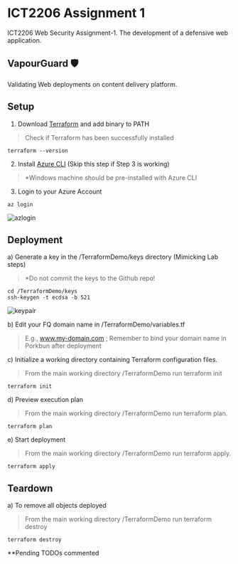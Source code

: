 # ICT2206 Assignment 1
ICT2206 Web Security Assignment-1. The development of a defensive web application.

## VapourGuard 🛡️
Validating Web deployments on content delivery platform.

## Setup
1. Download [Terraform](https://learn.hashicorp.com/tutorials/terraform/install-cli) and add binary to PATH <br />
> Check if Terraform has been successfully installed <br />
```
terraform --version
```
2. Install [Azure CLI](https://learn.microsoft.com/en-us/cli/azure/install-azure-cli-windows?tabs=azure-cli) (Skip this step if Step 3 is working)
> *Windows machine should be pre-installed with Azure CLI

3. Login to your Azure Account
```
az login
```
![azlogin](https://github.com/mingwei1744/ICT2206-VapourGuard/blob/main/Images/azlogin.png)

## Deployment
a) Generate a key in the /TerraformDemo/keys directory (Mimicking Lab steps)
> *Do not commit the keys to the Github repo! 
```
cd /TerraformDemo/keys
ssh-keygen -t ecdsa -b 521
```
![keypair](https://github.com/mingwei1744/ICT2206-VapourGuard/blob/main/Images/keypair.png)

b) Edit your FQ domain name in /TerraformDemo/variables.tf
> E.g., www.my-domain.com ; Remember to bind your domain name in Porkbun after deployment

c) Initialize a working directory containing Terraform configuration files.
> From the main working directory /TerraformDemo run terraform init
```
terraform init
```

d) Preview execution plan
> From the main working directory /TerraformDemo run terraform plan.
```
terraform plan
```

e) Start deployment
> From the main working directory /TerraformDemo run terraform apply.
```
terraform apply
```

## Teardown
a) To remove all objects deployed
> From the main working directory /TerraformDemo run terraform destroy
```
terraform destroy
```


**Pending TODOs commented
